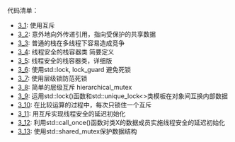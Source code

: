 代码清单：

- [3_1](3_1.cpp): 使用互斥
- [3_2](3_2.cpp): 意外地向外传递引用，指向受保护的共享数据
- [3_3](3_3.cpp): 普通的栈在多线程下容易造成竞争
- [3_4](3_4.cpp): 线程安全的栈容器类 简要定义
- [3_5](3_5.cpp): 线程安全的栈容器类，详细版
- [3_6](3_6.cpp): 使用std::lock, lock_guard 避免死锁
- [3_7](3_7.cpp): 使用层级锁防范死锁
- [3_8](3_8.cpp): 简单的层级互斥 hierarchical_mutex
- [3_9](3_9.cpp): 运用std::lock()函数和std::unique_lock<>类模板在对象间互换内部数据
- [3_10](3_10.cpp): 在比较运算的过程中，每次只锁住一个互斥
- [3_11](3_11.cpp): 用互斥实现线程安全的延迟初始化
- [3_12](3_12.cpp): 利用std::call_once()函数对类X的数据成员实施线程安全的延迟初始化
- [3_13](3_13.cpp): 使用std::shared_mutex保护数据结构